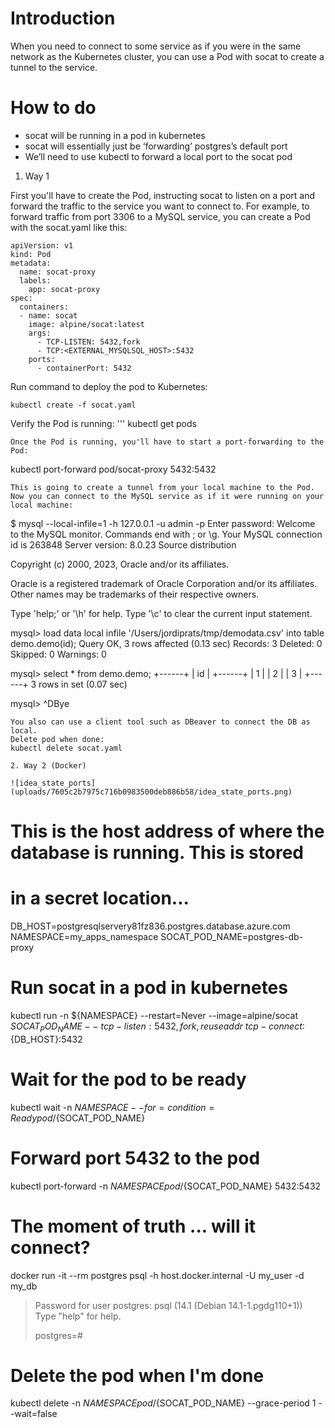 # Introduction
When you need to connect to some service as if you were in the same network as the Kubernetes cluster, you can use a Pod with socat to create a tunnel to the service.
# How to do

- socat will be running in a pod in kubernetes
- socat will essentially just be ‘forwarding’ postgres’s default port
- We’ll need to use kubectl to forward a local port to the socat pod
1. Way 1 

First you'll have to create the Pod, instructing socat to listen on a port and forward the traffic to the service you want to connect to. For example, to forward traffic from port 3306 to a MySQL service, you can create a Pod with the socat.yaml like this:
```
apiVersion: v1
kind: Pod
metadata:
  name: socat-proxy
  labels:
    app: socat-proxy
spec:
  containers:
  - name: socat
    image: alpine/socat:latest
    args:
      - TCP-LISTEN: 5432,fork
      - TCP:<EXTERNAL_MYSQLSQL_HOST>:5432
    ports:
      - containerPort: 5432

```
Run command to deploy the pod to Kubernetes: 
```
kubectl create -f socat.yaml
```
Verify the Pod is running:
'''
kubectl get pods
```
Once the Pod is running, you'll have to start a port-forwarding to the Pod:
```
kubectl port-forward pod/socat-proxy 5432:5432
```
This is going to create a tunnel from your local machine to the Pod. Now you can connect to the MySQL service as if it were running on your local machine:
```
$ mysql --local-infile=1 -h 127.0.0.1 -u admin -p
Enter password:
Welcome to the MySQL monitor.  Commands end with ; or \g.
Your MySQL connection id is 263848
Server version: 8.0.23 Source distribution

Copyright (c) 2000, 2023, Oracle and/or its affiliates.

Oracle is a registered trademark of Oracle Corporation and/or its
affiliates. Other names may be trademarks of their respective
owners.

Type 'help;' or '\h' for help. Type '\c' to clear the current input statement.

mysql> load data local infile '/Users/jordiprats/tmp/demodata.csv' into table demo.demo(id);
Query OK, 3 rows affected (0.13 sec)
Records: 3  Deleted: 0  Skipped: 0  Warnings: 0

mysql> select * from demo.demo;
+------+
| id   |
+------+
|    1 |
|    2 |
|    3 |
+------+
3 rows in set (0.07 sec)

mysql> ^DBye
```
You also can use a client tool such as DBeaver to connect the DB as local.
Delete pod when done:
kubectl delete socat.yaml 

2. Way 2 (Docker)

![idea_state_ports](uploads/7605c2b7975c716b0983500deb886b58/idea_state_ports.png)

```
# This is the host address of where the database is running. This is stored
# in a secret location...
DB_HOST=postgresqlservery81fz836.postgres.database.azure.com
NAMESPACE=my_apps_namespace
SOCAT_POD_NAME=postgres-db-proxy

# Run socat in a pod in kubernetes
kubectl run -n ${NAMESPACE} --restart=Never --image=alpine/socat \
    ${SOCAT_POD_NAME} -- \
    tcp-listen:5432,fork,reuseaddr \
    tcp-connect:${DB_HOST}:5432

# Wait for the pod to be ready
kubectl wait -n ${NAMESPACE} --for=condition=Ready pod/${SOCAT_POD_NAME}

# Forward port 5432 to the pod
kubectl port-forward -n ${NAMESPACE} pod/${SOCAT_POD_NAME} 5432:5432

# The moment of truth ... will it connect?
docker run -it --rm postgres psql -h host.docker.internal -U my_user -d my_db
> Password for user postgres:
> psql (14.1 (Debian 14.1-1.pgdg110+1))
> Type "help" for help.
>
> postgres=#


# Delete the pod when I'm done
kubectl delete -n ${NAMESPACE} pod/${SOCAT_POD_NAME} --grace-period 1 --wait=false

```